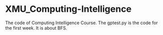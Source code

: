# XMU_Computing-Intelligence
The code of Computing Intelligence Course.
The gptest.py is the code for the first week. It is about BFS.
